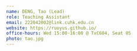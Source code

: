 ```yaml
---
name: DENG, Tao (Lead)
role: Teaching Assistant
email: 222042002@link.cuhk.edu.cn
website: https://ruoyus.github.io/
office-hours: Wed 15:00-16:00 @ TxC604, Seat 05
photo: tao.jpg
---
```


